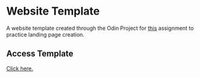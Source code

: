# Website Template

A website template created through the Odin Project for [this](https://www.theodinproject.com/lessons/foundations-landing-page) assignment to practice landing page creation.

## Access Template
[Click here.](https://sarahegood.github.io/odin-project-landing-page/)